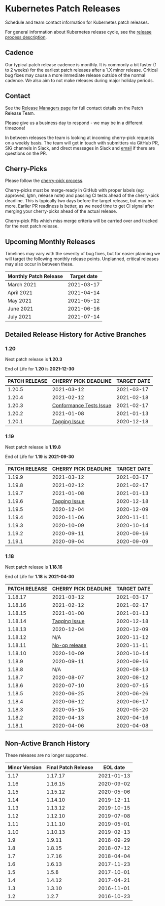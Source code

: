 # Kubernetes Patch Releases

Schedule and team contact information for Kubernetes patch releases.

For general information about Kubernetes release cycle, see the
[release process description].

## Cadence

Our typical patch release cadence is monthly.  It is
commonly a bit faster (1 to 2 weeks) for the earliest patch releases
after a 1.X minor release.  Critical bug fixes may cause a more
immediate release outside of the normal cadence.  We also aim to not make
releases during major holiday periods.

## Contact

See the [Release Managers page][release-managers] for full contact details on the Patch Release Team.

Please give us a business day to respond - we may be in a different timezone!

In between releases the team is looking at incoming cherry-pick
requests on a weekly basis.  The team will get in touch with
submitters via GitHub PR, SIG channels in Slack, and direct messages
in Slack and [email](mailto:release-managers-private@kubernetes.io)
if there are questions on the PR.

## Cherry-Picks

Please follow the [cherry-pick process].

Cherry-picks must be merge-ready in GitHub with proper labels (eg:
approved, lgtm, release note) and passing CI tests ahead of the
cherry-pick deadline.  This is typically two days before the target
release, but may be more.  Earlier PR readiness is better, as we
need time to get CI signal after merging your cherry-picks ahead
of the actual release.

Cherry-pick PRs which miss merge criteria will be carried over and tracked
for the next patch release.

## Upcoming Monthly Releases

Timelines may vary with the severity of bug fixes, but for easier planning we
will target the following monthly release points.  Unplanned, critical
releases may also occur in between these.

| Monthly Patch Release | Target date |
| --- | --- |
| March 2021 | 2021-03-17 |
| April 2021 | 2021-04-14 |
| May 2021 | 2021-05-12 |
| June 2021 | 2021-06-16 |
| July 2021 | 2021-07-14 |

## Detailed Release History for Active Branches

### 1.20

Next patch release is **1.20.3**

End of Life for **1.20** is **2021-12-30**

| PATCH RELEASE | CHERRY PICK DEADLINE | TARGET DATE |
|--- |--- |--- |
| 1.20.5        | 2021-03-12           | 2021-03-17  |
| 1.20.4        | 2021-02-12           | 2021-02-18  |
| 1.20.3        | [Conformance Tests Issue](https://groups.google.com/g/kubernetes-dev/c/oUpY9vWgzJo) | 2021-02-17  |
| 1.20.2        | 2021-01-08           | 2021-01-13  |
| 1.20.1        | [Tagging Issue](https://groups.google.com/g/kubernetes-dev/c/dNH2yknlCBA) | 2020-12-18  |

### 1.19

Next patch release is **1.19.8**

End of Life for **1.19** is **2021-09-30**

| PATCH RELEASE | CHERRY PICK DEADLINE | TARGET DATE |
|--- |--- |--- |
| 1.19.9        | 2021-03-12           | 2021-03-17  |
| 1.19.8        | 2021-02-12           | 2021-02-17  |
| 1.19.7        | 2021-01-08           | 2021-01-13  |
| 1.19.6        | [Tagging Issue](https://groups.google.com/g/kubernetes-dev/c/dNH2yknlCBA) | 2020-12-18  |
| 1.19.5        | 2020-12-04           | 2020-12-09  |
| 1.19.4        | 2020-11-06           | 2020-11-11  |
| 1.19.3        | 2020-10-09           | 2020-10-14  |
| 1.19.2        | 2020-09-11           | 2020-09-16  |
| 1.19.1        | 2020-09-04           | 2020-09-09  |

### 1.18

Next patch release is **1.18.16**

End of Life for **1.18** is **2021-04-30**

| PATCH RELEASE | CHERRY PICK DEADLINE | TARGET DATE |
|--- |--- |--- |
| 1.18.17       | 2021-03-12           | 2021-03-17  |
| 1.18.16       | 2021-02-12           | 2021-02-17  |
| 1.18.15       | 2021-01-08           | 2021-01-13  |
| 1.18.14       | [Tagging Issue](https://groups.google.com/g/kubernetes-dev/c/dNH2yknlCBA) | 2020-12-18  |
| 1.18.13       | 2020-12-04           | 2020-12-09  |
| 1.18.12       | N/A                  | 2020-11-12  |
| 1.18.11       | [No-op release](https://groups.google.com/g/kubernetes-dev/c/nJix1xLQvZE)  | 2020-11-11  |
| 1.18.10       | 2020-10-09           | 2020-10-14  |
| 1.18.9        | 2020-09-11           | 2020-09-16  |
| 1.18.8        | N/A                  | 2020-08-13  |
| 1.18.7        | 2020-08-07           | 2020-08-12  |
| 1.18.6        | 2020-07-10           | 2020-07-15  |
| 1.18.5        | 2020-06-25           | 2020-06-26  |
| 1.18.4        | 2020-06-12           | 2020-06-17  |
| 1.18.3        | 2020-05-15           | 2020-05-20  |
| 1.18.2        | 2020-04-13           | 2020-04-16  |
| 1.18.1        | 2020-04-06           | 2020-04-08  |

## Non-Active Branch History

These releases are no longer supported.

| Minor Version | Final Patch Release | EOL date |
| --- | --- | --- |
| 1.17 | 1.17.17 | 2021-01-13 |
| 1.16 | 1.16.15 | 2020-09-02 |
| 1.15 | 1.15.12 | 2020-05-06 |
| 1.14 | 1.14.10 | 2019-12-11 |
| 1.13 | 1.13.12 | 2019-10-15 |
| 1.12 | 1.12.10 | 2019-07-08 |
| 1.11 | 1.11.10 | 2019-05-01 |
| 1.10 | 1.10.13 | 2019-02-13 |
| 1.9  | 1.9.11  | 2018-09-29 |
| 1.8  | 1.8.15  | 2018-07-12 |
| 1.7  | 1.7.16  | 2018-04-04 |
| 1.6  | 1.6.13  | 2017-11-23 |
| 1.5  | 1.5.8   | 2017-10-01 |
| 1.4  | 1.4.12  | 2017-04-21 |
| 1.3  | 1.3.10  | 2016-11-01 |
| 1.2  | 1.2.7   | 2016-10-23 |

[cherry-pick process]: https://git.k8s.io/community/contributors/devel/sig-release/cherry-picks.md
[release-managers]: /release-managers.md
[release process description]: https://git.k8s.io/community/contributors/devel/sig-release/release.md
